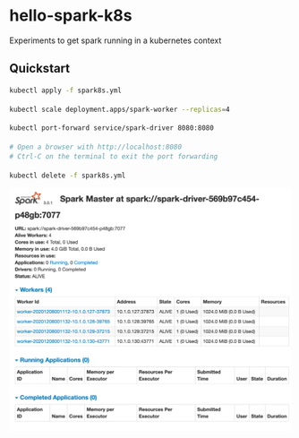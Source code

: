 # hello-spark-k8s

Experiments to get spark running in a kubernetes context

## Quickstart

```bash
kubectl apply -f spark8s.yml

kubectl scale deployment.apps/spark-worker --replicas=4

kubectl port-forward service/spark-driver 8080:8080

# Open a browser with http://localhost:8080
# Ctrl-C on the terminal to exit the port forwarding

kubectl delete -f spark8s.yml
```

![Screenshot of Spark UI showing 4 worker nodes](screenshot.png)
